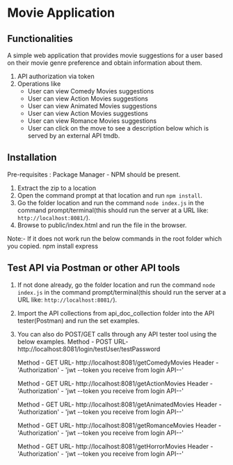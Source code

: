 # Movie Application

## Functionalities
A simple web application that provides movie suggestions for a user based on their movie genre preference and obtain information about them.

1. API authorization via token
2. Operations like
    * User can view Comedy Movies suggestions
    * User can view Action Movies suggestions
    * User can view Animated Movies suggestions
    * User can view Action Movies suggestions
    * User can view Romance Movies suggestions
    * User can click on the move to see a description below which is served by an external API tmdb.

## Installation

Pre-requisites : Package Manager - NPM should be present.
1. Extract the zip to a location 
2. Open the command prompt at that location and run `npm install`.
3. Go the folder location and run the command `node index.js` in the command prompt/terminal(this should run the server at a URL like: `http://localhost:8081/`).
4. Browse to public/index.html and run the file in the browser.

Note:- If it does not work run the below commands in the root folder which you copied.
npm install express


## Test API via Postman or other API tools
1. If not done already, go the folder location and run the command `node index.js` in the command prompt/terminal(this should run the server at a URL like: `http://localhost:8081/`).
2. Import the API collections from api_doc_collection folder into the API tester(Postman) and run the set examples.
3. You can also do POST/GET calls through any API tester tool using the below examples.
   Method - POST 
   URL- http://localhost:8081/login/testUser/testPassword

   Method - GET 
   URL- http://localhost:8081/getComedyMovies
   Header -
   'Authorization' - 'jwt --token you receive from login API--'

   Method - GET 
   URL- http://localhost:8081/getActionMovies
   Header -
   'Authorization' - 'jwt --token you receive from login API--'

   Method - GET 
   URL- http://localhost:8081/getAnimatedMovies
   Header -
   'Authorization' - 'jwt --token you receive from login API--'

   Method - GET 
   URL- http://localhost:8081/getRomanceMovies
   Header -
   'Authorization' - 'jwt --token you receive from login API--'

   Method - GET 
   URL- http://localhost:8081/getHorrorMovies
   Header -
   'Authorization' - 'jwt --token you receive from login API--'

